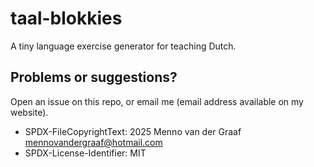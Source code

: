 # taal-blokkies

A tiny language exercise generator for teaching Dutch.

## Problems or suggestions?

Open an issue on this repo, or email me (email address available on my website).

- SPDX-FileCopyrightText: 2025 Menno van der Graaf <mennovandergraaf@hotmail.com>
- SPDX-License-Identifier: MIT
